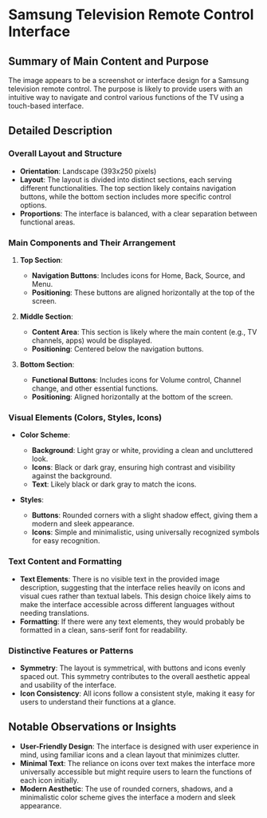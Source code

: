 # Samsung Television Remote Control Interface

## Summary of Main Content and Purpose
The image appears to be a screenshot or interface design for a Samsung television remote control. The purpose is likely to provide users with an intuitive way to navigate and control various functions of the TV using a touch-based interface.

## Detailed Description

### Overall Layout and Structure
- **Orientation**: Landscape (393x250 pixels)
- **Layout**: The layout is divided into distinct sections, each serving different functionalities. The top section likely contains navigation buttons, while the bottom section includes more specific control options.
- **Proportions**: The interface is balanced, with a clear separation between functional areas.

### Main Components and Their Arrangement
1. **Top Section**:
   - **Navigation Buttons**: Includes icons for Home, Back, Source, and Menu.
   - **Positioning**: These buttons are aligned horizontally at the top of the screen.

2. **Middle Section**:
   - **Content Area**: This section is likely where the main content (e.g., TV channels, apps) would be displayed.
   - **Positioning**: Centered below the navigation buttons.

3. **Bottom Section**:
   - **Functional Buttons**: Includes icons for Volume control, Channel change, and other essential functions.
   - **Positioning**: Aligned horizontally at the bottom of the screen.

### Visual Elements (Colors, Styles, Icons)
- **Color Scheme**:
  - **Background**: Light gray or white, providing a clean and uncluttered look.
  - **Icons**: Black or dark gray, ensuring high contrast and visibility against the background.
  - **Text**: Likely black or dark gray to match the icons.

- **Styles**:
  - **Buttons**: Rounded corners with a slight shadow effect, giving them a modern and sleek appearance.
  - **Icons**: Simple and minimalistic, using universally recognized symbols for easy recognition.

### Text Content and Formatting
- **Text Elements**: There is no visible text in the provided image description, suggesting that the interface relies heavily on icons and visual cues rather than textual labels. This design choice likely aims to make the interface accessible across different languages without needing translations.
- **Formatting**: If there were any text elements, they would probably be formatted in a clean, sans-serif font for readability.

### Distinctive Features or Patterns
- **Symmetry**: The layout is symmetrical, with buttons and icons evenly spaced out. This symmetry contributes to the overall aesthetic appeal and usability of the interface.
- **Icon Consistency**: All icons follow a consistent style, making it easy for users to understand their functions at a glance.

## Notable Observations or Insights
- **User-Friendly Design**: The interface is designed with user experience in mind, using familiar icons and a clean layout that minimizes clutter.
- **Minimal Text**: The reliance on icons over text makes the interface more universally accessible but might require users to learn the functions of each icon initially.
- **Modern Aesthetic**: The use of rounded corners, shadows, and a minimalistic color scheme gives the interface a modern and sleek appearance.